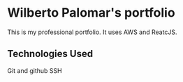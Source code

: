 # Wilberto Palomar's portfolio
This is my professional portfolio.  It uses AWS and ReatcJS.

## Technologies Used

Git and github
SSH